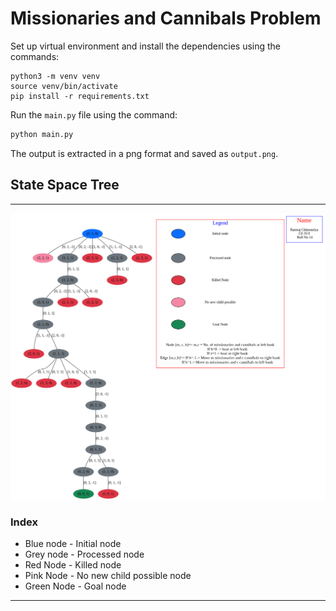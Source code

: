 # Missionaries and Cannibals Problem

Set up virtual environment and install the dependencies using the commands:

```
python3 -m venv venv
source venv/bin/activate
pip install -r requirements.txt
```

Run the `main.py` file using the command:
```py
python main.py
```

The output is extracted in a png format and saved as `output.png`.

## State Space Tree
---

![output_img](./output.png)

### Index

- Blue node - Initial node
- Grey node - Processed node
- Red Node - Killed node
- Pink Node - No new child possible node
- Green Node - Goal node
---
